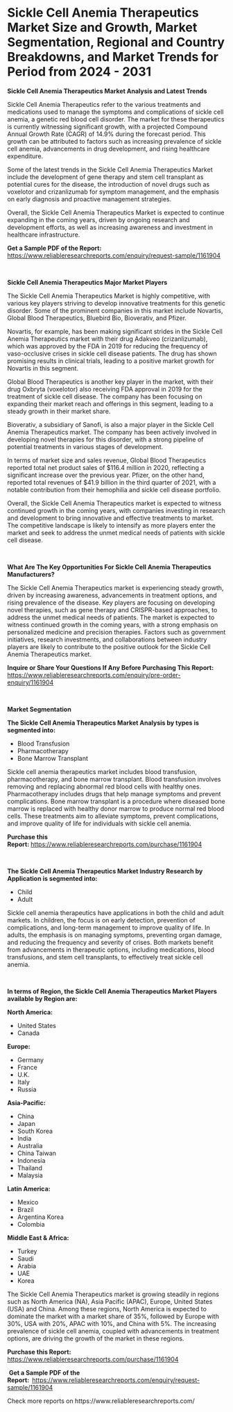 <p><h1>Sickle Cell Anemia Therapeutics Market Size and Growth, Market Segmentation, Regional and Country Breakdowns, and Market Trends for Period from 2024 -  2031</h1></p><p><strong>Sickle Cell Anemia Therapeutics Market Analysis and Latest Trends</strong></p>
<p><p>Sickle Cell Anemia Therapeutics refer to the various treatments and medications used to manage the symptoms and complications of sickle cell anemia, a genetic red blood cell disorder. The market for these therapeutics is currently witnessing significant growth, with a projected Compound Annual Growth Rate (CAGR) of 14.9% during the forecast period. This growth can be attributed to factors such as increasing prevalence of sickle cell anemia, advancements in drug development, and rising healthcare expenditure.</p><p>Some of the latest trends in the Sickle Cell Anemia Therapeutics Market include the development of gene therapy and stem cell transplant as potential cures for the disease, the introduction of novel drugs such as voxelotor and crizanlizumab for symptom management, and the emphasis on early diagnosis and proactive management strategies.</p><p>Overall, the Sickle Cell Anemia Therapeutics Market is expected to continue expanding in the coming years, driven by ongoing research and development efforts, as well as increasing awareness and investment in healthcare infrastructure.</p></p>
<p><strong>Get a Sample PDF of the Report:&nbsp;</strong> <a href="https://www.reliableresearchreports.com/enquiry/request-sample/1161904">https://www.reliableresearchreports.com/enquiry/request-sample/1161904</a></p>
<p>&nbsp;</p>
<p><strong>Sickle Cell Anemia Therapeutics Major Market Players</strong></p>
<p><p>The Sickle Cell Anemia Therapeutics Market is highly competitive, with various key players striving to develop innovative treatments for this genetic disorder. Some of the prominent companies in this market include Novartis, Global Blood Therapeutics, Bluebird Bio, Bioverativ, and Pfizer.</p><p>Novartis, for example, has been making significant strides in the Sickle Cell Anemia Therapeutics market with their drug Adakveo (crizanlizumab), which was approved by the FDA in 2019 for reducing the frequency of vaso-occlusive crises in sickle cell disease patients. The drug has shown promising results in clinical trials, leading to a positive market growth for Novartis in this segment.</p><p>Global Blood Therapeutics is another key player in the market, with their drug Oxbryta (voxelotor) also receiving FDA approval in 2019 for the treatment of sickle cell disease. The company has been focusing on expanding their market reach and offerings in this segment, leading to a steady growth in their market share.</p><p>Bioverativ, a subsidiary of Sanofi, is also a major player in the Sickle Cell Anemia Therapeutics market. The company has been actively involved in developing novel therapies for this disorder, with a strong pipeline of potential treatments in various stages of development.</p><p>In terms of market size and sales revenue, Global Blood Therapeutics reported total net product sales of $116.4 million in 2020, reflecting a significant increase over the previous year. Pfizer, on the other hand, reported total revenues of $41.9 billion in the third quarter of 2021, with a notable contribution from their hemophilia and sickle cell disease portfolio.</p><p>Overall, the Sickle Cell Anemia Therapeutics market is expected to witness continued growth in the coming years, with companies investing in research and development to bring innovative and effective treatments to market. The competitive landscape is likely to intensify as more players enter the market and seek to address the unmet medical needs of patients with sickle cell disease.</p></p>
<p>&nbsp;</p>
<p><strong>What Are The Key Opportunities For Sickle Cell Anemia Therapeutics Manufacturers?</strong></p>
<p><p>The Sickle Cell Anemia Therapeutics market is experiencing steady growth, driven by increasing awareness, advancements in treatment options, and rising prevalence of the disease. Key players are focusing on developing novel therapies, such as gene therapy and CRISPR-based approaches, to address the unmet medical needs of patients. The market is expected to witness continued growth in the coming years, with a strong emphasis on personalized medicine and precision therapies. Factors such as government initiatives, research investments, and collaborations between industry players are likely to contribute to the positive outlook for the Sickle Cell Anemia Therapeutics market.</p></p>
<p><strong>Inquire or Share Your Questions If Any Before Purchasing This Report:</strong> <a href="https://www.reliableresearchreports.com/enquiry/pre-order-enquiry/1161904">https://www.reliableresearchreports.com/enquiry/pre-order-enquiry/1161904</a></p>
<p>&nbsp;</p>
<p><strong>Market Segmentation</strong></p>
<p><strong>The Sickle Cell Anemia Therapeutics Market Analysis by types is segmented into:</strong></p>
<p><ul><li>Blood Transfusion</li><li>Pharmacotherapy</li><li>Bone Marrow Transplant</li></ul></p>
<p><p>Sickle cell anemia therapeutics market includes blood transfusion, pharmacotherapy, and bone marrow transplant. Blood transfusion involves removing and replacing abnormal red blood cells with healthy ones. Pharmacotherapy includes drugs that help manage symptoms and prevent complications. Bone marrow transplant is a procedure where diseased bone marrow is replaced with healthy donor marrow to produce normal red blood cells. These treatments aim to alleviate symptoms, prevent complications, and improve quality of life for individuals with sickle cell anemia.</p></p>
<p><strong>Purchase this Report:&nbsp;</strong><a href="https://www.reliableresearchreports.com/purchase/1161904">https://www.reliableresearchreports.com/purchase/1161904</a></p>
<p>&nbsp;</p>
<p><strong>The Sickle Cell Anemia Therapeutics Market Industry Research by Application is segmented into:</strong></p>
<p><ul><li>Child</li><li>Adult</li></ul></p>
<p><p>Sickle cell anemia therapeutics have applications in both the child and adult markets. In children, the focus is on early detection, prevention of complications, and long-term management to improve quality of life. In adults, the emphasis is on managing symptoms, preventing organ damage, and reducing the frequency and severity of crises. Both markets benefit from advancements in therapeutic options, including medications, blood transfusions, and stem cell transplants, to effectively treat sickle cell anemia.</p></p>
<p>&nbsp;</p>
<p><strong>In terms of Region, the Sickle Cell Anemia Therapeutics Market Players available by Region are:</strong></p>
<p>
    <p> <strong> North America: </strong>
        <ul>
            <li>United States</li>
            <li>Canada</li>
        </ul>
        </p> 
    <p> <strong> Europe: </strong>
        <ul>
            <li>Germany</li>
            <li>France</li>
            <li>U.K.</li>
            <li>Italy</li>
            <li>Russia</li>
        </ul>
        </p> 
    <p> <strong> Asia-Pacific: </strong>
        <ul>
            <li>China</li>
            <li>Japan</li>
            <li>South Korea</li>
            <li>India</li>
            <li>Australia</li>
            <li>China Taiwan</li>
            <li>Indonesia</li>
            <li>Thailand</li>
            <li>Malaysia</li>
        </ul>
        </p> 
    <p> <strong> Latin America: </strong>
        <ul>
            <li>Mexico</li>
            <li>Brazil</li>
            <li>Argentina Korea</li>
            <li>Colombia</li>
        </ul>
        </p> 
    <p> <strong> Middle East & Africa: </strong>
        <ul>
            <li>Turkey</li>
            <li>Saudi</li>
            <li>Arabia</li>
            <li>UAE</li>
            <li>Korea</li>
        </ul>
    </p>
    </p>
<p><p>The Sickle Cell Anemia Therapeutics market is growing steadily in regions such as North America (NA), Asia Pacific (APAC), Europe, United States (USA) and China. Among these regions, North America is expected to dominate the market with a market share of 35%, followed by Europe with 30%, USA with 20%, APAC with 10%, and China with 5%. The increasing prevalence of sickle cell anemia, coupled with advancements in treatment options, are driving the growth of the market in these regions.</p></p>
<p><strong>Purchase this Report: </strong><a href="https://www.reliableresearchreports.com/purchase/1161904">https://www.reliableresearchreports.com/purchase/1161904</a></p>
<p>&nbsp;<strong>Get a Sample PDF of the Report:&nbsp;&nbsp;</strong><a href="https://www.reliableresearchreports.com/enquiry/request-sample/1161904">https://www.reliableresearchreports.com/enquiry/request-sample/1161904</a></p>
<p><strong></strong></p>
<p>Check more reports on https://www.reliableresearchreports.com/</p>